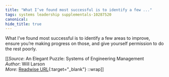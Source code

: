 ```yaml
---
title: "What I’ve found most successful is to identify a few ..."
tags: systems leadership supplementals-10287520
canonical: 
hide_title: true
---
```


What I’ve found most successful is to identify a few areas to improve, ensure you’re making progress on those, and give yourself permission to do the rest poorly.


[[_Source_: An Elegant Puzzle: Systems of Engineering Management<br>
_Author_: Will Larson<br>
_More_: [Readwise URL](https://readwise.io/open/417156914){:target="_blank"}
::wrap]]